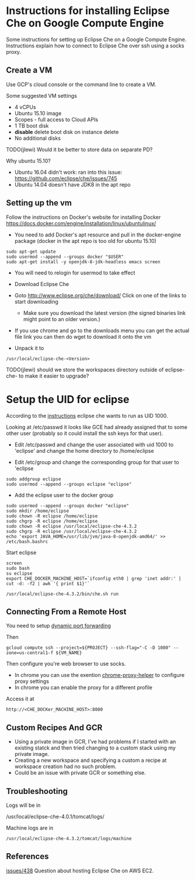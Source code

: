# Instructions for installing Eclipse Che on Google Compute Engine

Some instructions for setting up Eclipse Che on a Google Compute Engine.
Instructions explain how to connect to Eclipse Che over ssh using a socks 
proxy.

## Create a VM

Use GCP's cloud console or the command line to create a VM. 

Some suggested VM settings
* 4 vCPUs
* Ubuntu 15.10 image
* Scopes - full access to Cloud APIs
* 1 TB boot disk
* **disable** delete boot disk on instance delete
* No additional disks

TODO(jlewi) Would it be better to store data on separate PD?

Why ubuntu 15.10?
  * Ubuntu 16.04 didn't work: ran into this issue: 
    https://github.com/eclipse/che/issues/745
  * Ubuntu 14.04 doesn't have JDK8 in the apt repo
  
## Setting up the vm

Follow the instructions on Docker's website for installing Docker
https://docs.docker.com/engine/installation/linux/ubuntulinux/
  * You need to add Docker's apt resource and pull in the docker-engine package (docker in the apt repo is too old for ubuntu 15.10)

```
sudo apt-get update
sudo usermod --append --groups docker "$USER"
sudo apt-get install -y openjdk-8-jdk-headless emacs screen
```
* You will need to relogin for usermod to take effect

* Download Eclipse Che
* Goto
http://www.eclipse.org/che/download/
Click on one of the links to start downloading
	* Make sure you download the latest version (the signed binaries link might point to an older version.)
* If you use chrome and go to the downloads menu you can get the actual file link you can then do
wget <file href>
to download it onto the vm

* Unpack it to

```
/usr/local/eclipse-che-<Version>
```

TODO(jlewi) should we store the workspaces directory outside of eclipse-che-<version> to make it easier to upgrade?

# Setup the UID for eclipse

According to the [instructions](https://eclipse-che.readme.io/docs/usage)
eclipse che wants to run as UID 1000.

Looking at /etc/passwd it looks like GCE had already assigned that to some other user (probably so it could install the ssh keys for that user).

* Edit /etc/passwd and change the user associated with uid 1000 to 'eclipse' and change the home directory to /home/eclipse

* Edit /etc/group and change the corresponding group for that user to 'eclipse

```
sudo addgroup eclipse
sudo usermod --append --groups eclipse "eclipse"
```

* Add the eclipse user to the docker group

```
sudo usermod --append --groups docker "eclipse"
sudo mkdir /home/eclipse
sudo chown -R eclipse /home/eclipse
sudo chgrp -R eclipse /home/eclipse
sudo chown -R eclipse /usr/local/eclipse-che-4.3.2
sudo chgrp -R eclipse /usr/local/eclipse-che-4.3.2
echo 'export JAVA_HOME=/usr/lib/jvm/java-8-openjdk-amd64/' >> /etc/bash.bashrc
```

Start eclipse
```
screen
sudo bash
su eclipse
export CHE_DOCKER_MACHINE_HOST=`ifconfig eth0 | grep 'inet addr:' | cut -d: -f2 | awk '{ print $1}'`

/usr/local/eclipse-che-4.3.2/bin/che.sh run
```


## Connecting From a Remote Host

You need to setup [dynamic port forwarding](https://help.ubuntu.com/community/SSH/OpenSSH/PortForwarding#Dynamic_Port_Forwarding)

Then

```
gcloud compute ssh --project=${PROJECT} --ssh-flag="-C -D 1080" --zone=us-central1-f ${VM_NAME}
```
Then configure you're web browser to use socks.

 * In chrome you can use the exention [chrome-proxy-helper](https://github.com/henices/Chrome-proxy-helper)
	 to configure proxy settings
 * In chrome you can enable the proxy for a different profile

Access it at
```
http://<CHE_DOCKer_MACHINE_HOST>:8080
```

## Custom Recipes And GCR

* Using a private image in GCR, I've had problems if I started with an existing statck and then tried changing to a custom stack using my private image.
* Creating a new workspace and specifying a custom a recipe at workspace creation had no such problem.
* Could be an issue with private GCR or something else.

## Troubleshooting
Logs will be in

/usr/local/eclipse-che-4.0.1/tomcat/logs/

Machine logs are in

```
/usr/local/eclipse-che-4.3.2/tomcat/logs/machine
```

## References

[issues/438](https://github.com/eclipse/che/issues/1438) Question about hosting Eclipse Che on AWS EC2.

